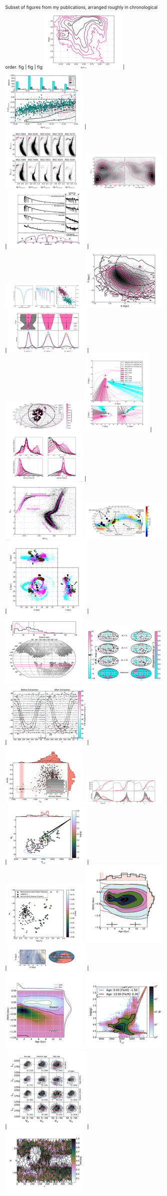 

Subset of figures from my publications, arranged roughly in chronological order.
fig | fig | fig
[![fig01](../assets/figures/thumbnails/01.jpg)](../assets/figures/fullsize/01.jpg) | [![fig02](../assets/figures/thumbnails/02.jpg)](../assets/figures/fullsize/02.jpg) | [![fig03](../assets/figures/thumbnails/03.jpg)](../assets/figures/fullsize/03.jpg)
[![fig04](../assets/figures/thumbnails/04.jpg)](../assets/figures/fullsize/04.jpg) | [![fig05](../assets/figures/thumbnails/05.jpg)](../assets/figures/fullsize/05.jpg) | [![fig06](../assets/figures/thumbnails/06.jpg)](../assets/figures/fullsize/06.jpg)
[![fig11](../assets/figures/thumbnails/11.jpg)](../assets/figures/fullsize/11.jpg) | [![fig12](../assets/figures/thumbnails/12.jpg)](../assets/figures/fullsize/12.jpg) | [![fig13](../assets/figures/thumbnails/13.jpg)](../assets/figures/fullsize/13.jpg)
[![fig14](../assets/figures/thumbnails/14.jpg)](../assets/figures/fullsize/14.jpg) | [![fig15](../assets/figures/thumbnails/15.jpg)](../assets/figures/fullsize/15.jpg) | [![fig21](../assets/figures/thumbnails/21.jpg)](../assets/figures/fullsize/21.jpg)
[![fig22](../assets/figures/thumbnails/22.jpg)](../assets/figures/fullsize/22.jpg) | [![fig23](../assets/figures/thumbnails/23.jpg)](../assets/figures/fullsize/23.jpg) | [![fig24](../assets/figures/thumbnails/24.jpg)](../assets/figures/fullsize/24.jpg)
[![fig31](../assets/figures/thumbnails/31.jpg)](../assets/figures/fullsize/31.jpg) | [![fig32](../assets/figures/thumbnails/32.jpg)](../assets/figures/fullsize/32.jpg) | [![fig41](../assets/figures/thumbnails/41.jpg)](../assets/figures/fullsize/41.jpg)
[![fig42](../assets/figures/thumbnails/42.jpg)](../assets/figures/fullsize/42.jpg) | [![fig43](../assets/figures/thumbnails/43.jpg)](../assets/figures/fullsize/43.jpg) | [![fig44](../assets/figures/thumbnails/44.jpg)](../assets/figures/fullsize/44.jpg)
[![fig51](../assets/figures/thumbnails/51.jpg)](../assets/figures/fullsize/51.jpg) | [![fig52](../assets/figures/thumbnails/52.jpg)](../assets/figures/fullsize/52.jpg) | [![fig53](../assets/figures/thumbnails/53.jpg)](../assets/figures/fullsize/53.jpg)
[![fig54](../assets/figures/thumbnails/54.jpg)](../assets/figures/fullsize/54.jpg) | [![fig55](../assets/figures/thumbnails/55.jpg)](../assets/figures/fullsize/55.jpg) | [![fig56](../assets/figures/thumbnails/56.jpg)](../assets/figures/fullsize/56.jpg)
